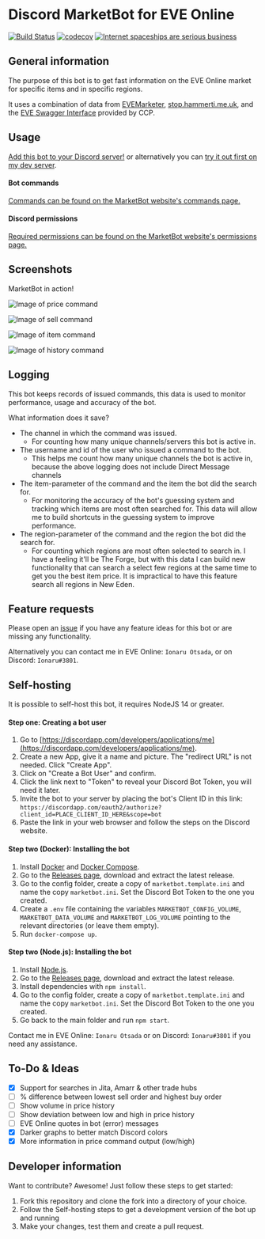# Discord MarketBot for EVE Online
[![Build Status](https://img.shields.io/travis/Ionaru/MarketBot/master.svg?style=for-the-badge)](https://travis-ci.org/Ionaru/MarketBot)
[![codecov](https://img.shields.io/codecov/c/github/Ionaru/MarketBot/master.svg?style=for-the-badge)](https://codecov.io/gh/Ionaru/MarketBot)
[![Internet spaceships are serious business](https://img.shields.io/badge/internet%20spaceships-are%20serious%20business-2F849E.svg?style=for-the-badge)](https://www.eveonline.com/)

## General information
The purpose of this bot is to get fast information on the EVE Online market for specific items and in specific regions.

It uses a combination of data from [EVEMarketer](https://evemarketer.com/), [stop.hammerti.me.uk](https://stop.hammerti.me.uk/citadelhunt/getstarted), and the [EVE Swagger Interface](https://esi.evetech.net/) provided by CCP.

## Usage
[Add this bot to your Discord server!](https://discordapp.com/oauth2/authorize?client_id=302011421523443713&scope=bot) or alternatively you can [try it out first on my dev server](https://discord.gg/uza8mpH).

#### Bot commands
[Commands can be found on the MarketBot website's commands page.](https://ionaru.github.io/MarketBot/commands/)

#### Discord permissions
[Required permissions can be found on the MarketBot website's permissions page.](https://ionaru.github.io/MarketBot/permissions/)

## Screenshots
MarketBot in action!

![Image of price command](https://user-images.githubusercontent.com/3472373/37924487-42f77698-3132-11e8-9df4-c316ee4457f5.png)

![Image of sell command](https://user-images.githubusercontent.com/3472373/37924510-560e97b6-3132-11e8-9fd3-54df753bbc1f.png)

![Image of item command](https://user-images.githubusercontent.com/3472373/37924531-7113853a-3132-11e8-94ca-c920e356bbb1.png)

![Image of history command](https://user-images.githubusercontent.com/3472373/37924569-8c5fa3a0-3132-11e8-9b56-e6bbbcee37bc.png)

## Logging
This bot keeps records of issued commands, this data is used to monitor performance, usage and accuracy of the bot.

What information does it save?
* The channel in which the command was issued.
  * For counting how many unique channels/servers this bot is active in.
* The username and id of the user who issued a command to the bot.
  * This helps me count how many unique channels the bot is active in, because the above logging does not include Direct Message channels
* The item-parameter of the command and the item the bot did the search for.
  * For monitoring the accuracy of the bot's guessing system and tracking which items are most often searched for. This data will allow me to build shortcuts in the guessing system to improve performance.
* The region-parameter of the command and the region the bot did the search for.
  * For counting which regions are most often selected to search in. I have a feeling it'll be The Forge, but with this data I can build new functionality that can search a select few regions at the same time to get you the best item price. It is impractical to have this feature search all regions in New Eden.

## Feature requests
Please open an [issue](https://github.com/Ionaru/MarketBot/issues/new) if you have any feature ideas for this bot
or are missing any functionality.

Alternatively you can contact me in EVE Online: `Ionaru Otsada`, or on Discord: `Ionaru#3801`.

## Self-hosting
It is possible to self-host this bot, it requires NodeJS 14 or greater.

#### Step one: Creating a bot user
1. Go to [https://discordapp.com/developers/applications/me](https://discordapp.com/developers/applications/me).
2. Create a new App, give it a name and picture. The "redirect URL" is not needed. Click "Create App".
3. Click on "Create a Bot User" and confirm.
4. Click the link next to "Token" to reveal your Discord Bot Token, you will need it later.
5. Invite the bot to your server by placing the bot's Client ID in this link: `https://discordapp.com/oauth2/authorize?client_id=PLACE_CLIENT_ID_HERE&scope=bot`
6. Paste the link in your web browser and follow the steps on the Discord website.

#### Step two (Docker): Installing the bot
1. Install [Docker](https://docs.docker.com/install/) and [Docker Compose](https://docs.docker.com/compose/install/).
2. Go to the [Releases page](https://github.com/Ionaru/MarketBot/releases), download and extract the latest release.
4. Go to the config folder, create a copy of `marketbot.template.ini` and name the copy `marketbot.ini`. Set the Discord Bot Token to the one you created.
5. Create a `.env` file containing the variables `MARKETBOT_CONFIG_VOLUME`, `MARKETBOT_DATA_VOLUME` and `MARKETBOT_LOG_VOLUME` pointing to the relevant directories (or leave them empty).
6. Run `docker-compose up`. 

#### Step two (Node.js): Installing the bot
1. Install [Node.js](https://nodejs.org/en/download/current/).
2. Go to the [Releases page](https://github.com/Ionaru/MarketBot/releases), download and extract the latest release.
3. Install dependencies with `npm install`.
4. Go to the config folder, create a copy of `marketbot.template.ini` and name the copy `marketbot.ini`. Set the Discord Bot Token to the one you created.
5. Go back to the main folder and run `npm start`.

Contact me in EVE Online: `Ionaru Otsada` or on Discord: `Ionaru#3801` if you need any assistance.

## To-Do & Ideas
- [x] Support for searches in Jita, Amarr & other trade hubs
- [ ] % difference between lowest sell order and highest buy order
- [ ] Show volume in price history
- [ ] Show deviation between low and high in price history
- [ ] EVE Online quotes in bot (error) messages
- [x] Darker graphs to better match Discord colors
- [x] More information in price command output (low/high)

## Developer information
Want to contribute? Awesome!
Just follow these steps to get started:
1. Fork this repository and clone the fork into a directory of your choice.
2. Follow the Self-hosting steps to get a development version of the bot up and running
3. Make your changes, test them and create a pull request.
